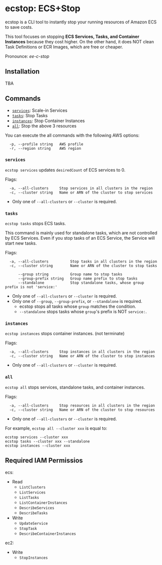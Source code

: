 # ecstop:  ECS+Stop

ecstop is a CLI tool to instantly stop your running resources of Amazon ECS to save costs.

This tool focuses on stopping **ECS Services, Tasks, and Container Instances** because they cost higher.
On the other hand, it does NOT clean Task Definitions or ECR Images, which are free or cheaper.

Pronounce: _ee-c-stop_

<!-- 
# Usage Pattern

1. CLI from local
2. on demand in AWS
3. Scheduled in AWS
-->

## Installation

TBA

## Commands

- [`services`](#services): Scale-in Services
- [`tasks`](#tasks): Stop Tasks
- [`instances`](#instances): Stop Container Instances
- [`all`](#all): Stop the above 3 resources

You can execute the all commands with the following AWS options:
```console
  -p, --profile string   AWS profile
  -r, --region string    AWS region
```

### `services`

`ecstop services` updates `desiredCount` of ECS services to 0.

Flags:
```console
  -a, --all-clusters     Stop services in all clusters in the region
  -c, --cluster string   Name or ARN of the cluster to stop services
```
  - Only one of `--all-clusters` or `--cluster` is required.

### `tasks`

`ecstop tasks` stops ECS tasks.

This command is mainly used for standalone tasks, which are not controlled by ECS Services.
Even if you stop tasks of an ECS Service, the Service will start new tasks.

Flags:
```
  -a, --all-clusters          Stop tasks in all clusters in the region
  -c, --cluster string        Name or ARN of the cluster to stop tasks

      --group string          Group name to stop tasks
      --group-prefix string   Group name prefix to stop tasks
      --standalone            Stop standalone tasks, whose group prefix is not 'service:'
```

- Only one of `--all-clusters` or `--cluster` is required.
- Only one of `--group`, `--group-prefix`, or `--standalone` is required.
  - ecstop stops all tasks whose `group` matches the condition.
  - `--standalone` stops tasks whose `group`'s prefix is NOT `service:`.



### `instances`

`ecstop instances` stops container instances. (not terminate)

Flags:
```console
  -a, --all-clusters     Stop instances in all clusters in the region
  -c, --cluster string   Name or ARN of the cluster to stop instances
```

- Only one of `--all-clusters` or `--cluster` is required.

### `all`

`ecstop all` stops services, standalone tasks, and container instances.

Flags:
```console
  -a, --all-clusters     Stop resources in all clusters in the region
  -c, --cluster string   Name or ARN of the cluster to stop resources
```

- Only one of `--all-clusters` or `--cluster` is required.

For example, `ecstop all --cluster xxx` is equal to: 

```console
ecstop services --cluster xxx
ecstop tasks --cluster xxx --standalone
ecstop instances --cluster xxx
```

## Required IAM Permissios

ecs:
- Read
  - `ListClusters`
  - `ListServices`
  - `ListTasks`
  - `ListContainerInstances`
  - `DescribeServices`
  - `DescribeTasks`
- Write
  - `UpdateService`
  - `StopTask`
  - `DescribeContainerInstances`

ec2:
- Write
  - `StopInstances`
